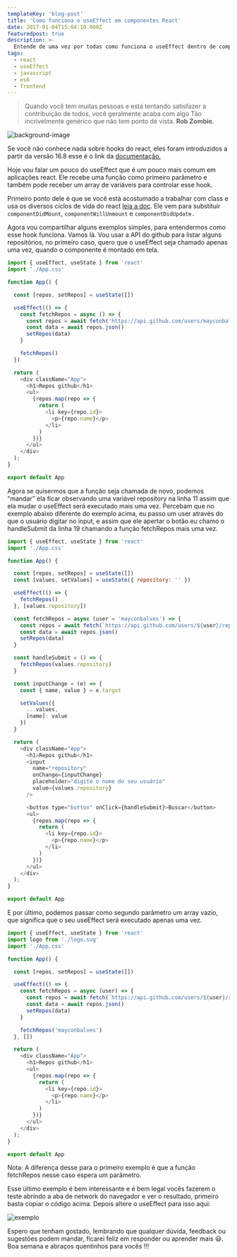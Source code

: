 ```yaml
---
templateKey: 'blog-post'
title: 'Como funciona o useEffect em componentes React'
date: 2017-01-04T15:04:10.000Z
featuredpost: true
description: >-
  Entende de uma vez por todas como funciona o useEffect dentro de componentes react.
tags:
  - react
  - useEffect
  - javascript
  - es6
  - frontend
---
```


>Quando você tem muitas pessoas e está tentando satisfazer a contribuição de todos, você geralmente acaba com algo Tão incrivelmente genérico que não tem ponto de vista. **Rob Zombie.**

![background-image](https://miro.medium.com/max/1050/1*yzN0cglEc5c0DbjTsHh72Q.png)

Se você não conhece nada sobre hooks do react, eles foram introduzidos a partir da versão 16.8 esse é o link da [documentação.](https://pt-br.reactjs.org/docs/hooks-intro.html)

Hoje vou falar um pouco do useEffect que é um pouco mais comum em aplicações react. Ele recebe uma função como primeiro parâmetro e também pode receber um array de variáveis para controlar esse hook.

Primeiro ponto dele é que se você está acostumado a trabalhar com class e usa os diversos ciclos de vida do react [leia a doc](https://pt-br.reactjs.org/docs/state-and-lifecycle.html). Ele vem para substituir `componentDidMount`, `componentWillUnmount` e `componentDidUpdate.`

Agora vou compartilhar alguns exemplos simples, para entendermos como esse hook funciona. Vamos lá. Vou usar a API do github para listar alguns repositórios, no primeiro caso, quero que o useEffect seja chamado apenas uma vez, quando o componente é montado em tela.

```javascript
import { useEffect, useState } from 'react'
import './App.css'

function App() {

  const [repos, setRepos] = useState([])

  useEffect(() => {
    const fetchRepos = async () => {
      const repos = await fetch('https://api.github.com/users/mayconbalves/repos?per_page=50')
      const data = await repos.json()
      setRepos(data)
    }

    fetchRepos()
  })

  return (
    <div className="App">
      <h1>Repos github</h1>
      <ul>
        {repos.map(repo => {
          return (
            <li key={repo.id}>
              <p>{repo.name}</p>
            </li>
          )
        })}
      </ul>
    </div>
  );
}

export default App
```

Agora se quisermos que a função seja chamada de novo, podemos “mandar” ela ficar observando uma variável repository na linha 11 assim que ela mudar o useEffect será executado mais uma vez. Percebam que no exemplo abaixo diferente do exemplo acima, eu passo um user através do que o usuário digitar no input, e assim que ele apertar o botão eu chamo o handleSubmit da linha 19 chamando a função fetchRepos mais uma vez.


```javascript
import { useEffect, useState } from 'react'
import './App.css'

function App() {

  const [repos, setRepos] = useState([])
  const [values, setValues] = useState({ repository: '' })

  useEffect(() => {
    fetchRepos()
  }, [values.repository])

  const fetchRepos = async (user = 'mayconbalves') => {
    const repos = await fetch(`https://api.github.com/users/${user}/repos?per_page=50`)
    const data = await repos.json()
    setRepos(data)
  }

  const handleSubmit = () => {
    fetchRepos(values.repository)
  }

  const inputChange = (e) => {
    const { name, value } = e.target

    setValues({
      ...values,
      [name]: value
    })
  }

  return (
    <div className="App">
      <h1>Repos github</h1>
      <input
        name="repository"
        onChange={inputChange}
        placeholder="digite o nome do seu usuário"
        value={values.repository}
      />

      <button type="button" onClick={handleSubmit}>Buscar</button>
      <ul>
        {repos.map(repo => {
          return (
            <li key={repo.id}>
              <p>{repo.name}</p>
            </li>
          )
        })}
      </ul>
    </div>
  );
}

export default App
```

E por último, podemos passar como segundo parâmetro um array vazio, que significa que o seu useEffect será executado apenas uma vez.


```javascript
import { useEffect, useState } from 'react'
import logo from './logo.svg'
import './App.css'

function App() {

  const [repos, setRepos] = useState([])

  useEffect(() => {
    const fetchRepos = async (user) => {
      const repos = await fetch(`https://api.github.com/users/${user}/repos?per_page=50`)
      const data = await repos.json()
      setRepos(data)
    }

    fetchRepos('mayconbalves')
  }, [])

  return (
    <div className="App">
      <h1>Repos github</h1>
      <ul>
        {repos.map(repo => {
          return (
            <li key={repo.id}>
              <p>{repo.name}</p>
            </li>
          )
        })}
      </ul>
    </div>
  );
}

export default App
```

Nota: A diferença desse para o primeiro exemplo é que a função fetchRepos nesse caso espera um parâmetro.

Esse último exemplo é bem interessante e é bem legal vocês fazerem o teste abrindo a aba de network do navegador e ver o resultado, primeiro basta copiar o código acima. Depois altere o useEffect para isso aqui:

![﻿exemplo](https://miro.medium.com/max/1400/1*555PD-HMHW2rkAm4TcZmPQ.png)

Espero que tenham gostado, lembrando que qualquer dúvida, feedback ou sugestões podem mandar, ficarei feliz em responder ou aprender mais 😃. Boa semana e abraços quentinhos para vocês !!!
